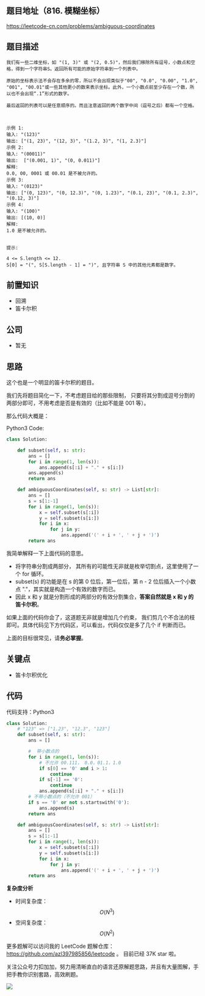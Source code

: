 ## 题目地址（816. 模糊坐标）

https://leetcode-cn.com/problems/ambiguous-coordinates

## 题目描述

```
我们有一些二维坐标，如 "(1, 3)" 或 "(2, 0.5)"，然后我们移除所有逗号，小数点和空格，得到一个字符串S。返回所有可能的原始字符串到一个列表中。

原始的坐标表示法不会存在多余的零，所以不会出现类似于"00", "0.0", "0.00", "1.0", "001", "00.01"或一些其他更小的数来表示坐标。此外，一个小数点前至少存在一个数，所以也不会出现“.1”形式的数字。

最后返回的列表可以是任意顺序的。而且注意返回的两个数字中间（逗号之后）都有一个空格。

 

示例 1:
输入: "(123)"
输出: ["(1, 23)", "(12, 3)", "(1.2, 3)", "(1, 2.3)"]
示例 2:
输入: "(00011)"
输出:  ["(0.001, 1)", "(0, 0.011)"]
解释:
0.0, 00, 0001 或 00.01 是不被允许的。
示例 3:
输入: "(0123)"
输出: ["(0, 123)", "(0, 12.3)", "(0, 1.23)", "(0.1, 23)", "(0.1, 2.3)", "(0.12, 3)"]
示例 4:
输入: "(100)"
输出: [(10, 0)]
解释:
1.0 是不被允许的。
 

提示:

4 <= S.length <= 12.
S[0] = "(", S[S.length - 1] = ")", 且字符串 S 中的其他元素都是数字。

```

## 前置知识

- 回溯
- 笛卡尔积

## 公司

- 暂无

## 思路

这个也是一个明显的笛卡尔积的题目。

我们先将题目简化一下，不考虑题目给的那些限制， 只要将其分割成逗号分割的两部分即可，不用考虑是否是有效的（比如不能是 001 等）。

那么代码大概是：

Python3 Code:

```python
class Solution:

    def subset(self, s: str):
        ans = []
        for i in range(1, len(s)):
            ans.append(s[:i] + "." + s[i:])
        ans.append(s)
        return ans

    def ambiguousCoordinates(self, s: str) -> List[str]:
        ans = []
        s = s[1:-1]
        for i in range(1, len(s)):
            x = self.subset(s[:i])
            y = self.subset(s[i:])
            for i in x:
                for j in y:
                    ans.append('(' + i + ', ' + j + ')')
        return ans

```

我简单解释一下上面代码的意思。

- 将字符串分割成两部分， 其所有的可能性无非就是枚举切割点，这里使用了一个 for 循环。
- subset(s) 的功能是在 s 的第 0 位后，第一位后，第 n - 2 位后插入一个小数点 "."，其实就是构造一个有效的数字而已。
- 因此 x 和 y 就是分割形成的两部分的有效分割集合，**答案自然就是 x 和 y 的笛卡尔积**。

如果上面的代码你会了，这道题无非就是增加几个约束， 我们剪几个不合法的枝即可。具体代码见下方代码区，可以看出，代码仅仅是多了几个 if 判断而已。

上面的目标很常见，请**务必掌握**。

## 关键点

- 笛卡尔积优化

## 代码

代码支持：Python3

```python
class Solution:
    # "123" => ["1.23", "12.3", "123"]
    def subset(self, s: str):
        ans = []

        #  带小数点的
        for i in range(1, len(s)):
            # 不允许 00.111， 0.0，01.1，1.0
            if s[0] == '0' and i > 1:
                continue
            if s[-1] == '0':
                continue
            ans.append(s[:i] + "." + s[i:])
        # 不带小数点的（不允许 001）
        if s == '0' or not s.startswith('0'):
            ans.append(s)
        return ans

    def ambiguousCoordinates(self, s: str) -> List[str]:
        ans = []
        s = s[1:-1]
        for i in range(1, len(s)):
            x = self.subset(s[:i])
            y = self.subset(s[i:])
            for i in x:
                for j in y:
                    ans.append('(' + i + ', ' + j + ')')
        return ans

```

**复杂度分析**

- 时间复杂度：$$O(N^3)$$
- 空间复杂度：$$O(N^2)$$

更多题解可以访问我的 LeetCode 题解仓库：https://github.com/azl397985856/leetcode 。 目前已经 37K star 啦。

关注公众号力扣加加，努力用清晰直白的语言还原解题思路，并且有大量图解，手把手教你识别套路，高效刷题。

![](https://tva1.sinaimg.cn/large/007S8ZIlly1gfcuzagjalj30p00dwabs.jpg)
